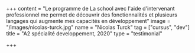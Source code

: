 +++
content = "Le programme de La school  avec l'aide d'intervenant professionnel  me permet de découvrir des fonctionnalités et plusieurs  langages qui augmente mes capacités en développement"
image = "/images/nicolas-turck.jpg"
name = "Nicolas Turck"
tag = ["cursus", "dev"]
title = "A2 spécialité developpement, 2020"
type = "testimonial"

+++
